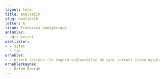 ```yaml
---
layout: term
title: analjezik
slug: analjezik
letter: A
lisan: Fransızca analgésique
anlamlar:
- ağrı kesici
ozellikler:
- - sıfat
  - tıp
ornekler:
- - Klinik tecrübe ile öngörü sağlanabilse de aynı cerrahi işlem uygulanan hastalarda farklı düzeylerde analjezik ihtiyacı olabilir.
orneklerkaynak:
- - Özlem Özorak
---
```

